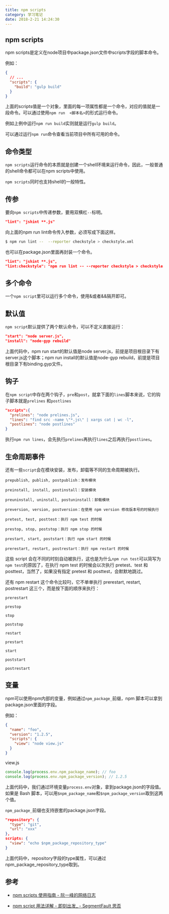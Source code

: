 ```yaml
---
title: npm scripts
category: 学习笔记
date: 2018-2-21 14:24:30
---
```


## npm scripts

npm scripts是定义在node项目中package.json文件中scripts字段的脚本命令。

例如：

```json
{
  // ...
  "scripts": {
    "build": "gulp build"
  }
}
```

上面的scripts值是一个对象，里面的每一项属性都是一个命令，对应的值就是一段命令。可以通过使用`npm run  <脚本名>`的形式运行命令。

例如上例中运行`npm run build`实则就是运行`gulp build`。

可以通过运行`npm run`命令查看当前项目中所有可用的命令。

## 命令类型

`npm scripts`运行命令的本质就是创建一个shell环境来运行命令，因此，一般普通的shell命令都可以在npm scripts中使用。

`npm scripts`同时也支持shell的一般特性。

## 传参

要向`npm scripts`中传递参数，要用双横杠`--`标明。

```json
"lint": "jshint **.js"
```

向上面的npm run lint命令传入参数，必须写成下面这样。

```sh
$ npm run lint --  --reporter checkstyle > checkstyle.xml
```

也可以在package.json里面再封装一个命令。

```json
"lint": "jshint **.js",
"lint:checkstyle": "npm run lint -- --reporter checkstyle > checkstyle.xml"
```

## 多个命令

一个`npm script`里可以运行多个命令，使用&或者&&隔开即可。

## 默认值

`npm script`默认提供了两个默认命令，可以不定义直接运行：

```json
"start": "node server.js"，
"install": "node-gyp rebuild"
```

上面代码中，npm run start的默认值是node server.js，前提是项目根目录下有server.js这个脚本；npm run install的默认值是node-gyp rebuild，前提是项目根目录下有binding.gyp文件。

## 钩子

在`npm script`中存在两个钩子，`pre`和`post`，就拿下面的`lines`脚本来说，它的钩子脚本就是`prelines` 和`postlines`

```json
"scripts":{
  "prelines": "node prelines.js",
  "lines": "find src -name \"*.js\" | xargs cat | wc -l",
  "postlines": "node postlines"
}
```

执行`npm run lines`，会先执行`prelines`再执行`lines`之后再执行`postlines`。

## 生命周期事件

还有一些`script`会在模块安装，发布，卸载等不同的生命周期被执行。

```
prepublish, publish, postpublish：发布模块

preinstall, install, postinstall：安装模块

preuninstall, uninstall, postuninstall：卸载模块

preversion, version, postversion：在使用 npm version 修改版本号的时候执行

pretest, test, posttest：执行 npm test 的时候

prestop, stop, poststop：执行 npm stop 的时候

prestart, start, poststart：执行 npm start 的时候

prerestart, restart, postrestart：执行 npm restart 的时候
```

这些 script 会在不同的时刻自动被执行，这也是为什么`npm run test`可以简写为`npm test`的原因了，在执行 npm test 的时候会以次执行 pretest、test 和 posttest，当然了，如果没有指定 pretest 和 posttest，会默默地跳过。

还有 npm restart 这个命令比较叼，它不单单执行 prerestart, restart, postrestart 这三个，而是按下面的顺序来执行：

```
prerestart

prestop

stop

poststop

restart

prestart

start

poststart

postrestart
```

## 变量

npm可以使用npm内部的变量，例如通过`npm_package_`前缀，npm 脚本可以拿到package.json里面的字段。

例如：

```json
{
  "name": "foo", 
  "version": "1.2.5",
  "scripts": {
    "view": "node view.js"
  }
}
```

view.js

```js
console.log(process.env.npm_package_name); // foo
console.log(process.env.npm_package_version); // 1.2.5
```

上面代码中，我们通过环境变量`process.env`对象，拿到package.json的字段值。如果是 Bash 脚本，可以用`$npm_package_name`和`$npm_package_version`取到这两个值。

`npm_package_`前缀也支持嵌套的package.json字段。

```json
"repository": {
  "type": "git",
  "url": "xxx"
},
scripts: {
  "view": "echo $npm_package_repository_type"
}
```

上面代码中，repository字段的type属性，可以通过npm_package_repository_type取到。

## 参考

- [npm scripts 使用指南 - 阮一峰的网络日志](http://www.ruanyifeng.com/blog/2016/10/npm_scripts.html)

- [npm script 用法详解 - 即刻出发_ - SegmentFault 思否](https://segmentfault.com/a/1190000007684156#articleHeader3)

